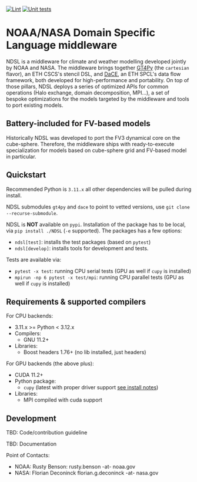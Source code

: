 [![Lint](https://github.com/NOAA-GFDL/NDSL/actions/workflows/lint.yaml/badge.svg?branch=develop)](https://github.com/NOAA-GFDL/NDSL/actions/workflows/lint.yaml)
[![Unit tests](https://github.com/NOAA-GFDL/NDSL/actions/workflows/unit_tests.yaml/badge.svg?branch=develop)](https://github.com/NOAA-GFDL/NDSL/actions/workflows/unit_tests.yaml)

# NOAA/NASA Domain Specific Language middleware

NDSL is a middleware for climate and weather modelling developed jointly by NOAA and NASA. The middleware brings together [GT4Py](https://github.com/GridTools/gt4py/) (the `cartesian` flavor), an ETH CSCS's stencil DSL, and [DaCE](https://github.com/spcl/dace/), an ETH SPCL's data flow framework, both developed for high-performance and portability. On top of those pillars, NDSL deploys a series of optimized APIs for common operations (Halo exchange, domain decomposition, MPI...), a set of bespoke optimizations for the models targeted by the middleware and tools to port existing models.

## Battery-included for FV-based models

Historically NDSL was developed to port the FV3 dynamical core on the cube-sphere. Therefore, the middleware ships with ready-to-execute specialization for models based on cube-sphere grid and FV-based model in particular.

## Quickstart

Recommended Python is `3.11.x` all other dependencies will be pulled during install.

NDSL submodules `gt4py` and `dace` to point to vetted versions, use `git clone --recurse-submodule`.

NDSL is __NOT__ available on `pypi`. Installation of the package has to be local, via `pip install ./NDSL` (`-e` supported). The packages has a few options:

- `ndsl[test]`: installs the test packages (based on `pytest`)
- `ndsl[develop]`: installs tools for development and tests.

Tests are available via:

- `pytest -x test`: running CPU serial tests (GPU as well if `cupy` is installed)
- `mpirun -np 6 pytest -x test/mpi`: running CPU parallel tests (GPU as well if `cupy` is installed)

## Requirements & supported compilers

For CPU backends:

- 3.11.x >= Python < 3.12.x
- Compilers:
  - GNU 11.2+
- Libraries:
  - Boost headers 1.76+ (no lib installed, just headers)

For GPU backends (the above plus):

- CUDA 11.2+
- Python package:
  - `cupy` (latest with proper driver support [see install notes](https://docs.cupy.dev/en/stable/install.html))
- Libraries:
  - MPI compiled with cuda support

## Development

TBD: Code/contribution guideline

TBD: Documentation

Point of Contacts:

- NOAA: Rusty Benson: rusty.benson -at- noaa.gov
- NASA: Florian Deconinck florian.g.deconinck -at- nasa.gov
